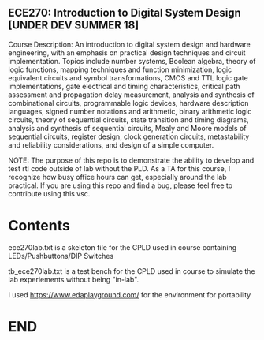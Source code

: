 ## ECE270: Introduction to Digital System Design [UNDER DEV SUMMER 18]
  Course Description: An introduction to digital system design and hardware engineering, with an emphasis on practical design techniques and circuit implementation. Topics include number systems, Boolean algebra, theory of logic functions, mapping techniques and function minimization, logic equivalent circuits and symbol transformations, CMOS and TTL logic gate implementations, gate electrical and timing characteristics, critical path assessment and propagation delay measurement, analysis and synthesis of combinational circuits, programmable logic devices, hardware description languages, signed number notations and arithmetic, binary arithmetic logic circuits, theory of sequential circuits, state transition and timing diagrams, analysis and synthesis of sequential circuits, Mealy and Moore models of sequential circuits, register design, clock generation circuits, metastability and reliability considerations, and design of a simple computer.
  
  NOTE: The purpose of this repo is to demonstrate the ability to develop and test rtl code outside of lab without the PLD. As a TA for this course, I recognize how busy office hours can get, especially around the lab practical. If you are using this repo and find a bug, please feel free to contribute using this vsc.

# Contents
  ece270lab.txt is a skeleton file for the CPLD used in course containing LEDs/Pushbuttons/DIP Switches
  
  tb_ece270lab.txt is a test bench for the CPLD used in course to simulate the lab experiements without being "in-lab".
  
  I  used https://www.edaplayground.com/ for the environment for portability

# END
